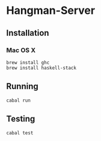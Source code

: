 # Hangman-Server

## Installation

### Mac OS X
```
brew install ghc
brew install haskell-stack
```

## Running
```
cabal run
```

## Testing
```
cabal test
```

